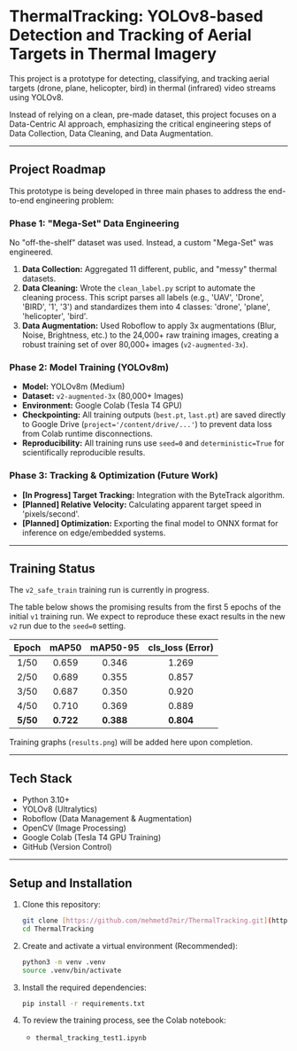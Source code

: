 # ThermalTracking: YOLOv8-based Detection and Tracking of Aerial Targets in Thermal Imagery

This project is a prototype for detecting, classifying, and tracking aerial targets (drone, plane, helicopter, bird) in thermal (infrared) video streams using YOLOv8.

Instead of relying on a clean, pre-made dataset, this project focuses on a Data-Centric AI approach, emphasizing the critical engineering steps of Data Collection, Data Cleaning, and Data Augmentation.

---

## Project Roadmap

This prototype is being developed in three main phases to address the end-to-end engineering problem:

### Phase 1: "Mega-Set" Data Engineering
No "off-the-shelf" dataset was used. Instead, a custom "Mega-Set" was engineered.

1.  **Data Collection:** Aggregated 11 different, public, and "messy" thermal datasets.
2.  **Data Cleaning:** Wrote the `clean_label.py` script to automate the cleaning process. This script parses all labels (e.g., 'UAV', 'Drone', 'BIRD', '1', '3') and standardizes them into 4 classes: 'drone', 'plane', 'helicopter', 'bird'.
3.  **Data Augmentation:** Used Roboflow to apply 3x augmentations (Blur, Noise, Brightness, etc.) to the 24,000+ raw training images, creating a robust training set of over 80,000+ images (`v2-augmented-3x`).

### Phase 2: Model Training (YOLOv8m)
* **Model:** YOLOv8m (Medium)
* **Dataset:** `v2-augmented-3x` (80,000+ Images)
* **Environment:** Google Colab (Tesla T4 GPU)
* **Checkpointing:** All training outputs (`best.pt`, `last.pt`) are saved directly to Google Drive (`project='/content/drive/...'`) to prevent data loss from Colab runtime disconnections.
* **Reproducibility:** All training runs use `seed=0` and `deterministic=True` for scientifically reproducible results.

### Phase 3: Tracking & Optimization (Future Work)
* **[In Progress] Target Tracking:** Integration with the ByteTrack algorithm.
* **[Planned] Relative Velocity:** Calculating apparent target speed in 'pixels/second'.
* **[Planned] Optimization:** Exporting the final model to ONNX format for inference on edge/embedded systems.

---

## Training Status

The `v2_safe_train` training run is currently in progress.

The table below shows the promising results from the first 5 epochs of the initial `v1` training run. We expect to reproduce these exact results in the new `v2` run due to the `seed=0` setting.

| Epoch | mAP50 | mAP50-95 | cls_loss (Error) |
| :---: | :---: | :---: | :---: |
| 1/50 | 0.659 | 0.346 | 1.269 |
| 2/50 | 0.689 | 0.355 | 0.857 |
| 3/50 | 0.687 | 0.350 | 0.920 |
| 4/50 | 0.710 | 0.369 | 0.889 |
| **5/50** | **0.722** | **0.388** | **0.804** |

Training graphs (`results.png`) will be added here upon completion.

---

## Tech Stack

* Python 3.10+
* YOLOv8 (Ultralytics)
* Roboflow (Data Management & Augmentation)
* OpenCV (Image Processing)
* Google Colab (Tesla T4 GPU Training)
* GitHub (Version Control)

---

## Setup and Installation

1.  Clone this repository:
    ```bash
    git clone [https://github.com/mehmetd7mir/ThermalTracking.git](https://github.com/mehmetd7mir/ThermalTracking.git)
    cd ThermalTracking
    ```

2.  Create and activate a virtual environment (Recommended):
    ```bash
    python3 -m venv .venv
    source .venv/bin/activate
    ```

3.  Install the required dependencies:
    ```bash
    pip install -r requirements.txt
    ```

4.  To review the training process, see the Colab notebook:
    * `thermal_tracking_test1.ipynb`
